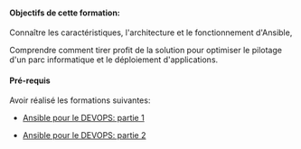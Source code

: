 #### Objectifs de cette formation:

Connaître les caractéristiques, l'architecture et le fonctionnement d'Ansible,

Comprendre comment tirer profit de la solution pour optimiser le pilotage d'un parc informatique et le déploiement d'applications.

#### Pré-requis

Avoir réalisé les formations suivantes:

- [Ansible pour le DEVOPS: partie 1](https://katacoda.com/devopsteam/courses/ansible/ansible_training_part1)

- [Ansible pour le DEVOPS: partie 2](https://katacoda.com/devopsteam/courses/ansible/ansible_training_part2)